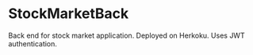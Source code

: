 # StockMarketBack
Back end for stock market application. Deployed on Herkoku. Uses JWT authentication.

